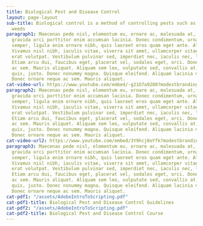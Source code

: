 ```yaml
---
title: Biological Pest and Disease Control
layout: page-layout
sub-title: Biological control is a method of controlling pests such as insects, mites,
  weeds
paragraph1: Maecenas pede nisl, elementum eu, ornare ac, malesuada at, erat. Proin
  gravida orci porttitor enim accumsan lacinia. Donec condimentum, urna non molestie
  semper, ligula enim ornare nibh, quis laoreet eros quam eget ante. Aliquam libero.
  Vivamus nisl nibh, iaculis vitae, viverra sit amet, ullamcorper vitae, turpis. Aliquam
  erat volutpat. Vestibulum pulvinar sed, imperdiet nec, iaculis nec, leo. Fusce odio.
  Etiam arcu dui, faucibus eget, placerat vel, sodales eget, orci. Donec ornare neque
  ac sem. Mauris aliquet. Aliquam sem leo, vulputate sed, convallis at, ultricies
  quis, justo. Donec nonummy magna. Quisque eleifend. Aliquam lacinia metus ut elit.
  Donec ornare neque ac sem. Mauris aliquet.
cat-video-url: https://www.youtube.com/embed/-g21O7a9280?modestbranding=1&autohide=1&showinfo=0&controls=0
paragraph2: Maecenas pede nisl, elementum eu, ornare ac, malesuada at, erat. Proin
  gravida orci porttitor enim accumsan lacinia. Donec condimentum, urna non molestie
  semper, ligula enim ornare nibh, quis laoreet eros quam eget ante. Aliquam libero.
  Vivamus nisl nibh, iaculis vitae, viverra sit amet, ullamcorper vitae, turpis. Aliquam
  erat volutpat. Vestibulum pulvinar sed, imperdiet nec, iaculis nec, leo. Fusce odio.
  Etiam arcu dui, faucibus eget, placerat vel, sodales eget, orci. Donec ornare neque
  ac sem. Mauris aliquet. Aliquam sem leo, vulputate sed, convallis at, ultricies
  quis, justo. Donec nonummy magna. Quisque eleifend. Aliquam lacinia metus ut elit.
  Donec ornare neque ac sem. Mauris aliquet.
cat-video-url2: https://www.youtube.com/embed/3Y9hcj0oYfk?modestbranding=1&autohide=1&showinfo=0&controls=0
paragraph3: Maecenas pede nisl, elementum eu, ornare ac, malesuada at, erat. Proin
  gravida orci porttitor enim accumsan lacinia. Donec condimentum, urna non molestie
  semper, ligula enim ornare nibh, quis laoreet eros quam eget ante. Aliquam libero.
  Vivamus nisl nibh, iaculis vitae, viverra sit amet, ullamcorper vitae, turpis. Aliquam
  erat volutpat. Vestibulum pulvinar sed, imperdiet nec, iaculis nec, leo. Fusce odio.
  Etiam arcu dui, faucibus eget, placerat vel, sodales eget, orci. Donec ornare neque
  ac sem. Mauris aliquet. Aliquam sem leo, vulputate sed, convallis at, ultricies
  quis, justo. Donec nonummy magna. Quisque eleifend. Aliquam lacinia metus ut elit.
  Donec ornare neque ac sem. Mauris aliquet.
cat-pdf1: "/assets/AdobeIntroToScripting.pdf"
cat-pdf1-title: Biological Pest and Disease Control Guidelines
cat-pdf2: "/assets/AdobeIntroToScripting.pdf"
cat-pdf2-title: Biological Pest and Disease Control Course
---
```

